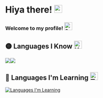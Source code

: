 # Hiya there! <img src="https://raw.githubusercontent.com/Tarikul-Islam-Anik/Animated-Fluent-Emojis/master/Emojis/Hand%20gestures/Waving%20Hand.png" alt="Waving Hand" width="25" height="25" />
### Welcome to my profile! <img src="https://raw.githubusercontent.com/Tarikul-Islam-Anik/Animated-Fluent-Emojis/master/Emojis/Smilies/Smiling%20Face%20with%20Smiling%20Eyes.png" alt="Smiling Face with Smiling Eyes" width="25" height="25" />
## 🟡 Languages I Know <img src="https://raw.githubusercontent.com/Tarikul-Islam-Anik/Animated-Fluent-Emojis/master/Emojis/Objects/Keyboard.png" alt="Keyboard" width="25" height="25" />
<a href="https://scratch.mit.edu/users/T0XlC_HD"><img src="https://media.discordapp.net/attachments/962646188220370974/1185712917786673172/scratchicon.png?ex=65909c35&is=657e2735&hm=278f172802561c1b17b20e6accbac83d343731e886f2925748eb825287e609a0&=&format=webp&quality=lossless&width=61&height=61"><img src="https://media.discordapp.net/attachments/962646188220370974/1185713970548588666/turbowarpicon.png?ex=65909d30&is=657e2830&hm=ce3d592566f10a629fcc22214756d792ae035c912245d6870068350135ab4777&=&format=webp&quality=lossless&width=59&height=59"></a>

## 🔴 Languages I'm Learning <img src="https://raw.githubusercontent.com/Tarikul-Islam-Anik/Animated-Fluent-Emojis/master/Emojis/Smilies/Thinking%20Face.png" alt="Thinking Face" width="25" height="25" />
[![Languages I'm Learning](https://skillicons.dev/icons?i=html,css,python,js)](https://skillicons.dev)

<!--
**RealLordPenguin/RealLordPenguin** is a ✨ _special_ ✨ repository because its `README.md` (this file) appears on your GitHub profile.

Here are some ideas to get you started:

- 🔭 I’m currently working on ...
- 🌱 I’m currently learning ...
- 👯 I’m looking to collaborate on ...
- 🤔 I’m looking for help with ...
- 💬 Ask me about ...
- 📫 How to reach me: ...

- ⚡ Fun fact: ...
-->
